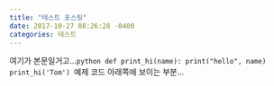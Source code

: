 ```yaml
---
title: "테스트 포스팅"
date: 2017-10-27 08:26:28 -0400
categories: 테스트
---
```

여기가 본문일거고...
​```python
def print_hi(name):
  print("hello", name)
print_hi('Tom')
​```
예제 코드 아래쪽에 보이는 부분...
